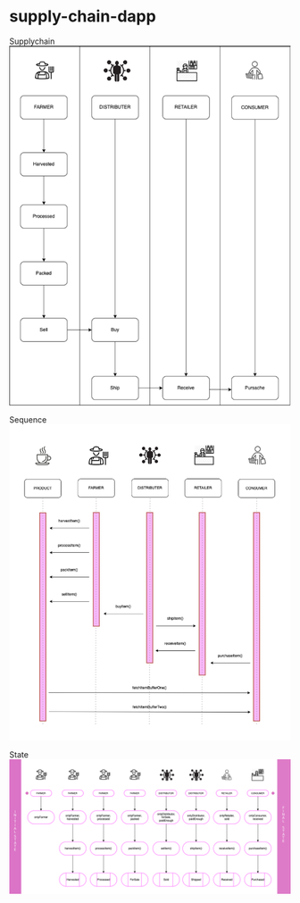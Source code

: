 # supply-chain-dapp

Supplychain
![This is an image](./img/supplychain.png)

Sequence
![This is an image](./img/sequence.png)

State
![This is an image](./img/state.png)
 